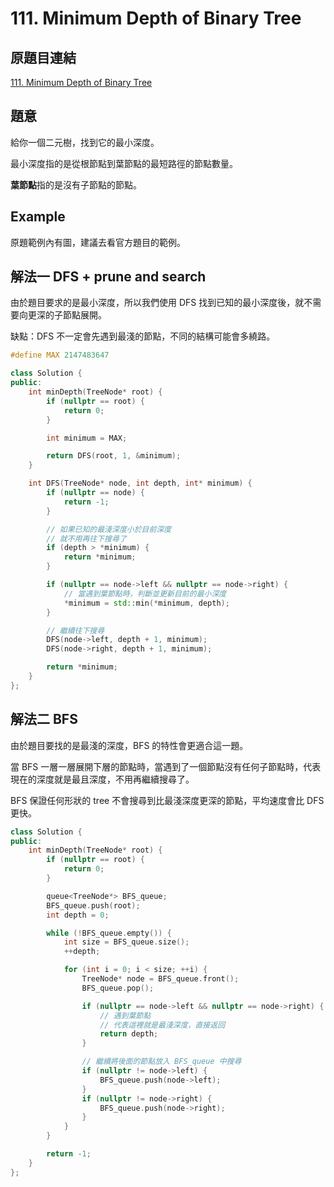 # 111. Minimum Depth of Binary Tree

## 原題目連結
[111. Minimum Depth of Binary Tree](https://leetcode.com/problems/minimum-depth-of-binary-tree/description/)

## 題意
給你一個二元樹，找到它的最小深度。

最小深度指的是從根節點到葉節點的最短路徑的節點數量。

**葉節點**指的是沒有子節點的節點。

## Example
原題範例內有圖，建議去看官方題目的範例。

## 解法一 DFS + prune and search

由於題目要求的是最小深度，所以我們使用 DFS 找到已知的最小深度後，就不需要向更深的子節點展開。

缺點：DFS 不一定會先遇到最淺的節點，不同的結構可能會多繞路。

```c++
#define MAX 2147483647

class Solution {
public:
    int minDepth(TreeNode* root) {
        if (nullptr == root) {
            return 0;
        }

        int minimum = MAX;

        return DFS(root, 1, &minimum);
    }

    int DFS(TreeNode* node, int depth, int* minimum) {
        if (nullptr == node) {
            return -1;
        }

        // 如果已知的最淺深度小於目前深度
        // 就不用再往下搜尋了
        if (depth > *minimum) {
            return *minimum;
        }

        if (nullptr == node->left && nullptr == node->right) {
            // 當遇到葉節點時，判斷並更新目前的最小深度
            *minimum = std::min(*minimum, depth);
        }

        // 繼續往下搜尋
        DFS(node->left, depth + 1, minimum);
        DFS(node->right, depth + 1, minimum);

        return *minimum;
    }
};
```


## 解法二 BFS

由於題目要找的是最淺的深度，BFS 的特性會更適合這一題。

當 BFS 一層一層展開下層的節點時，當遇到了一個節點沒有任何子節點時，代表現在的深度就是最且深度，不用再繼續搜尋了。

BFS 保證任何形狀的 tree 不會搜尋到比最淺深度更深的節點，平均速度會比 DFS 更快。

```c++
class Solution {
public:
    int minDepth(TreeNode* root) {
        if (nullptr == root) {
            return 0;
        }

        queue<TreeNode*> BFS_queue;
        BFS_queue.push(root);
        int depth = 0;

        while (!BFS_queue.empty()) {
            int size = BFS_queue.size();
            ++depth;

            for (int i = 0; i < size; ++i) {
                TreeNode* node = BFS_queue.front();
                BFS_queue.pop();

                if (nullptr == node->left && nullptr == node->right) {
                    // 遇到葉節點
                    // 代表這裡就是最淺深度，直接返回
                    return depth;
                }

                // 繼續將後面的節點放入 BFS_queue 中搜尋
                if (nullptr != node->left) {
                    BFS_queue.push(node->left);
                }
                if (nullptr != node->right) {
                    BFS_queue.push(node->right);
                }
            }
        }

        return -1;
    }
};
```
